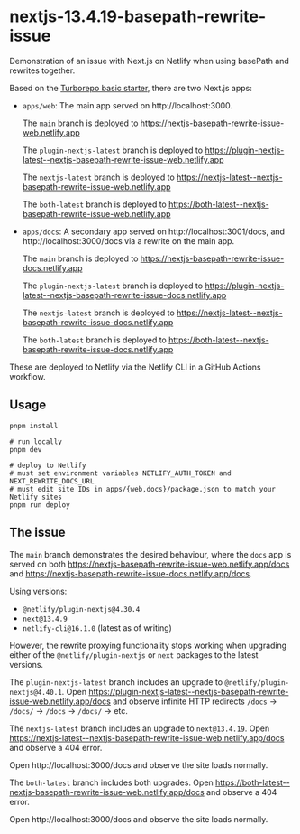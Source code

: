 # nextjs-13.4.19-basepath-rewrite-issue

Demonstration of an issue with Next.js on Netlify when using basePath and rewrites together.

Based on the [Turborepo basic starter](https://github.com/vercel/turbo/tree/main/examples/basic), there are two Next.js apps:

- `apps/web`: The main app served on http://localhost:3000.

  The `main` branch is deployed to https://nextjs-basepath-rewrite-issue-web.netlify.app

  The `plugin-nextjs-latest` branch is deployed to https://plugin-nextjs-latest--nextjs-basepath-rewrite-issue-web.netlify.app

  The `nextjs-latest` branch is deployed to https://nextjs-latest--nextjs-basepath-rewrite-issue-web.netlify.app

  The `both-latest` branch is deployed to https://both-latest--nextjs-basepath-rewrite-issue-web.netlify.app

- `apps/docs`: A secondary app served on http://localhost:3001/docs, and http://localhost:3000/docs via a rewrite on the main app.

  The `main` branch is deployed to https://nextjs-basepath-rewrite-issue-docs.netlify.app

  The `plugin-nextjs-latest` branch is deployed to https://plugin-nextjs-latest--nextjs-basepath-rewrite-issue-docs.netlify.app

  The `nextjs-latest` branch is deployed to https://nextjs-latest--nextjs-basepath-rewrite-issue-docs.netlify.app

  The `both-latest` branch is deployed to https://both-latest--nextjs-basepath-rewrite-issue-docs.netlify.app

These are deployed to Netlify via the Netlify CLI in a GitHub Actions workflow.

## Usage

```shell
pnpm install

# run locally
pnpm dev

# deploy to Netlify
# must set environment variables NETLIFY_AUTH_TOKEN and NEXT_REWRITE_DOCS_URL
# must edit site IDs in apps/{web,docs}/package.json to match your Netlify sites
pnpm run deploy
```

## The issue

The `main` branch demonstrates the desired behaviour, where the `docs` app is served on both https://nextjs-basepath-rewrite-issue-web.netlify.app/docs and https://nextjs-basepath-rewrite-issue-docs.netlify.app/docs.

Using versions:

- `@netlify/plugin-nextjs@4.30.4`
- `next@13.4.9`
- `netlify-cli@16.1.0` (latest as of writing)

However, the rewrite proxying functionality stops working when upgrading either of the `@netlify/plugin-nextjs` or `next` packages to the latest versions.

The `plugin-nextjs-latest` branch includes an upgrade to `@netlify/plugin-nextjs@4.40.1`. Open https://plugin-nextjs-latest--nextjs-basepath-rewrite-issue-web.netlify.app/docs and observe infinite HTTP redirects `/docs` -> `/docs/` -> `/docs` -> `/docs/` -> etc.

The `nextjs-latest` branch includes an upgrade to `next@13.4.19`. Open https://nextjs-latest--nextjs-basepath-rewrite-issue-web.netlify.app/docs and observe a 404 error.

Open http://localhost:3000/docs and observe the site loads normally.

The `both-latest` branch includes both upgrades. Open https://both-latest--nextjs-basepath-rewrite-issue-web.netlify.app/docs and observe a 404 error.

Open http://localhost:3000/docs and observe the site loads normally.
